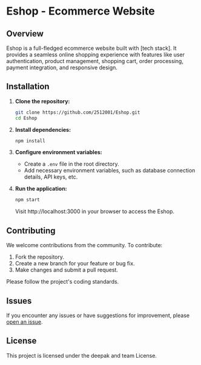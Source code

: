 # Eshop - Ecommerce Website

## Overview

Eshop is a full-fledged ecommerce website built with [tech stack]. It provides a seamless online shopping experience with features like user authentication, product management, shopping cart, order processing, payment integration, and responsive design.

## Installation

1. **Clone the repository:**

    ```bash
    git clone https://github.com/2512001/Eshop.git
    cd Eshop
    ```

2. **Install dependencies:**

    ```bash
    npm install
    ```

3. **Configure environment variables:**

   - Create a `.env` file in the root directory.
   - Add necessary environment variables, such as database connection details, API keys, etc.

4. **Run the application:**

    ```bash
    npm start
    ```

    Visit http://localhost:3000 in your browser to access the Eshop.

## Contributing

We welcome contributions from the community. To contribute:

1. Fork the repository.
2. Create a new branch for your feature or bug fix.
3. Make changes and submit a pull request.

Please follow the project's coding standards.

## Issues

If you encounter any issues or have suggestions for improvement, please [open an issue](https://github.com/2512001/Eshop/issues).

## License

This project is licensed under the deepak and team License.
